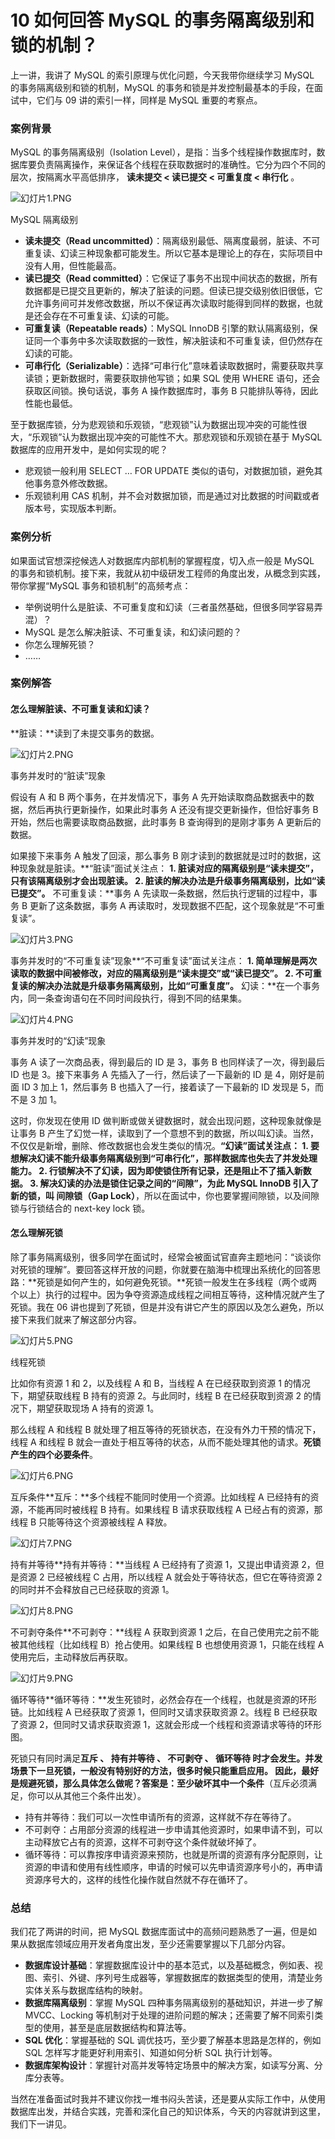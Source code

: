 # 10 如何回答 MySQL 的事务隔离级别和锁的机制？

上一讲，我讲了 MySQL 的索引原理与优化问题，今天我带你继续学习 MySQL 的事务隔离级别和锁的机制，MySQL 的事务和锁是并发控制最基本的手段，在面试中，它们与 09 讲的索引一样，同样是 MySQL 重要的考察点。

### 案例背景

MySQL 的事务隔离级别（Isolation Level），是指：当多个线程操作数据库时，数据库要负责隔离操作，来保证各个线程在获取数据时的准确性。它分为四个不同的层次，按隔离水平高低排序， **读未提交 \< 读已提交 \< 可重复度 \< 串行化** 。

![幻灯片1.PNG](assets/CgpVE2AXOh2AEXQqAACGXaq3WXI045.PNG)

MySQL 隔离级别

- **读未提交（Read uncommitted）**：隔离级别最低、隔离度最弱，脏读、不可重复读、幻读三种现象都可能发生。所以它基本是理论上的存在，实际项目中没有人用，但性能最高。
- **读已提交（Read committed）**：它保证了事务不出现中间状态的数据，所有数据都是已提交且更新的，解决了脏读的问题。但读已提交级别依旧很低，它允许事务间可并发修改数据，所以不保证再次读取时能得到同样的数据，也就是还会存在不可重复读、幻读的可能。
- **可重复读（Repeatable reads）**：MySQL InnoDB 引擎的默认隔离级别，保证同一个事务中多次读取数据的一致性，解决脏读和不可重复读，但仍然存在幻读的可能。
- **可串行化（Serializable）**：选择“可串行化”意味着读取数据时，需要获取共享读锁；更新数据时，需要获取排他写锁；如果 SQL 使用 WHERE 语句，还会获取区间锁。换句话说，事务 A 操作数据库时，事务 B 只能排队等待，因此性能也最低。

至于数据库锁，分为悲观锁和乐观锁，“悲观锁”认为数据出现冲突的可能性很大，“乐观锁”认为数据出现冲突的可能性不大。那悲观锁和乐观锁在基于 MySQL 数据库的应用开发中，是如何实现的呢？

- 悲观锁一般利用 SELECT … FOR UPDATE 类似的语句，对数据加锁，避免其他事务意外修改数据。
- 乐观锁利用 CAS 机制，并不会对数据加锁，而是通过对比数据的时间戳或者版本号，实现版本判断。

### 案例分析

如果面试官想深挖候选人对数据库内部机制的掌握程度，切入点一般是 MySQL 的事务和锁机制。接下来，我就从初中级研发工程师的角度出发，从概念到实践，带你掌握“MySQL 事务和锁机制”的高频考点：

- 举例说明什么是脏读、不可重复度和幻读（三者虽然基础，但很多同学容易弄混）？
- MySQL 是怎么解决脏读、不可重复读，和幻读问题的？
- 你怎么理解死锁？
- ……

### 案例解答

#### 怎么理解脏读、不可重复读和幻读？

**脏读：**读到了未提交事务的数据。

![幻灯片2.PNG](assets/CgpVE2AXOj6AUNXEAABi4cEeRxY560.PNG)

事务并发时的“脏读”现象

假设有 A 和 B 两个事务，在并发情况下，事务 A 先开始读取商品数据表中的数据，然后再执行更新操作，如果此时事务 A 还没有提交更新操作，但恰好事务 B 开始，然后也需要读取商品数据，此时事务 B 查询得到的是刚才事务 A 更新后的数据。

如果接下来事务 A 触发了回滚，那么事务 B 刚才读到的数据就是过时的数据，这种现象就是脏读。**“脏读”面试关注点： **1.  脏读对应的隔离级别是“读未提交”，只有该隔离级别才会出现脏读。
2\.  脏读的解决办法是升级事务隔离级别，比如“读已提交”。** 不可重复读：**事务 A 先读取一条数据，然后执行逻辑的过程中，事务 B 更新了这条数据，事务 A 再读取时，发现数据不匹配，这个现象就是“不可重复读”。

![幻灯片3.PNG](assets/Cip5yGAXOmGAcCNlAABpFaU7YQ8179.PNG)

事务并发时的“不可重复读”现象**“不可重复读”面试关注点： **1.  简单理解是两次读取的数据中间被修改，对应的隔离级别是“读未提交”或“读已提交”。
2\.  不可重复读的解决办法就是升级事务隔离级别，比如“可重复度”。** 幻读：**在一个事务内，同一条查询语句在不同时间段执行，得到不同的结果集。

![幻灯片4.PNG](assets/Cip5yGAXOnSASsgQAABza2XSHV0638.PNG)

事务并发时的“幻读”现象

事务 A 读了一次商品表，得到最后的 ID 是 3，事务 B 也同样读了一次，得到最后 ID 也是 3。接下来事务 A 先插入了一行，然后读了一下最新的 ID 是 4，刚好是前面 ID 3 加上 1，然后事务 B 也插入了一行，接着读了一下最新的 ID 发现是 5，而不是 3 加 1。

这时，你发现在使用 ID 做判断或做关键数据时，就会出现问题，这种现象就像是让事务 B 产生了幻觉一样，读取到了一个意想不到的数据，所以叫幻读。当然，不仅仅是新增，删除、修改数据也会发生类似的情况。**“幻读”面试关注点： **1.  要想解决幻读不能升级事务隔离级别到“可串行化”，那样数据库也失去了并发处理能力。
2\.  行锁解决不了幻读，因为即使锁住所有记录，还是阻止不了插入新数据。
3\.  解决幻读的办法是锁住记录之间的“间隙”，为此 MySQL InnoDB 引入了新的锁，叫** 间隙锁（Gap Lock）**，所以在面试中，你也要掌握间隙锁，以及间隙锁与行锁结合的 next-key lock 锁。

#### 怎么理解死锁

除了事务隔离级别，很多同学在面试时，经常会被面试官直奔主题地问：“谈谈你对死锁的理解”。要回答这样开放的问题，你就要在脑海中梳理出系统化的回答思路：**死锁是如何产生的，如何避免死锁。**死锁一般发生在多线程（两个或两个以上）执行的过程中。因为争夺资源造成线程之间相互等待，这种情况就产生了死锁。我在 06 讲也提到了死锁，但是并没有讲它产生的原因以及怎么避免，所以接下来我们就来了解这部分内容。

![幻灯片5.PNG](assets/CgpVE2AXOoeAIPuHAABkdI2Blp4721.PNG)

线程死锁

比如你有资源 1 和 2，以及线程 A 和 B，当线程 A 在已经获取到资源 1 的情况下，期望获取线程 B 持有的资源 2。与此同时，线程 B 在已经获取到资源 2 的情况下，期望获取现场 A 持有的资源 1。

那么线程 A 和线程 B 就处理了相互等待的死锁状态，在没有外力干预的情况下，线程 A 和线程 B 就会一直处于相互等待的状态，从而不能处理其他的请求。**死锁产生的四个必要条件**。

![幻灯片6.PNG](assets/CgpVE2AXOpyAODwtAABTGjPzh6k531.PNG)

互斥条件**互斥：**多个线程不能同时使用一个资源。比如线程 A 已经持有的资源，不能再同时被线程 B 持有。如果线程 B 请求获取线程 A 已经占有的资源，那线程 B 只能等待这个资源被线程 A 释放。

![幻灯片7.PNG](assets/Cip5yGAXOq-AF8jDAABSSEnH3dk920.PNG)

持有并等待**持有并等待：**当线程 A 已经持有了资源 1，又提出申请资源 2，但是资源 2 已经被线程 C 占用，所以线程 A 就会处于等待状态，但它在等待资源 2 的同时并不会释放自己已经获取的资源 1。

![幻灯片8.PNG](assets/Cip5yGAXOsCAA25rAABO_a-VNXU420.PNG)

不可剥夺条件**不可剥夺：**线程 A 获取到资源 1 之后，在自己使用完之前不能被其他线程（比如线程 B）抢占使用。如果线程 B 也想使用资源 1，只能在线程 A 使用完后，主动释放后再获取。

![幻灯片9.PNG](assets/CgpVE2AXOtuAdm_UAABSLZeUVA0081.PNG)

循环等待**循环等待：**发生死锁时，必然会存在一个线程，也就是资源的环形链。比如线程 A 已经获取了资源 1，但同时又请求获取资源 2。线程 B 已经获取了资源 2，但同时又请求获取资源 1，这就会形成一个线程和资源请求等待的环形图。

死锁只有同时满足**互斥 **、** 持有并等待 **、** 不可剥夺 **、** 循环等待 **时才会发生。并发场景下一旦死锁，一般没有特别好的方法，很多时候只能重启应用。** 因此，最好是规避死锁，那么具体怎么做呢？答案是：至少破坏其中一个条件**（互斥必须满足，你可以从其他三个条件出发）。

- 持有并等待：我们可以一次性申请所有的资源，这样就不存在等待了。
- 不可剥夺：占用部分资源的线程进一步申请其他资源时，如果申请不到，可以主动释放它占有的资源，这样不可剥夺这个条件就破坏掉了。
- 循环等待：可以靠按序申请资源来预防，也就是所谓的资源有序分配原则，让资源的申请和使用有线性顺序，申请的时候可以先申请资源序号小的，再申请资源序号大的，这样的线性化操作就自然就不存在循环了。

### 总结

我们花了两讲的时间，把 MySQL 数据库面试中的高频问题熟悉了一遍，但是如果从数据库领域应用开发者角度出发，至少还需要掌握以下几部分内容。

- **数据库设计基础**：掌握数据库设计中的基本范式，以及基础概念，例如表、视图、索引、外键、序列号生成器等，掌握数据库的数据类型的使用，清楚业务实体关系与数据库结构的映射。
- **数据库隔离级别**：掌握 MySQL 四种事务隔离级别的基础知识，并进一步了解 MVCC、Locking 等机制对于处理的进阶问题的解决；还需要了解不同索引类型的使用，甚至是底层数据结构和算法等。
- **SQL 优化**：掌握基础的 SQL 调优技巧，至少要了解基本思路是怎样的，例如 SQL 怎样写才能更好利用索引、知道如何分析 SQL 执行计划等。
- **数据库架构设计**：掌握针对高并发等特定场景中的解决方案，如读写分离、分库分表等。

当然在准备面试时我并不建议你找一堆书闷头苦读，还是要从实际工作中，从使用数据库出发，并结合实践，完善和深化自己的知识体系，今天的内容就讲到这里，我们下一讲见。
